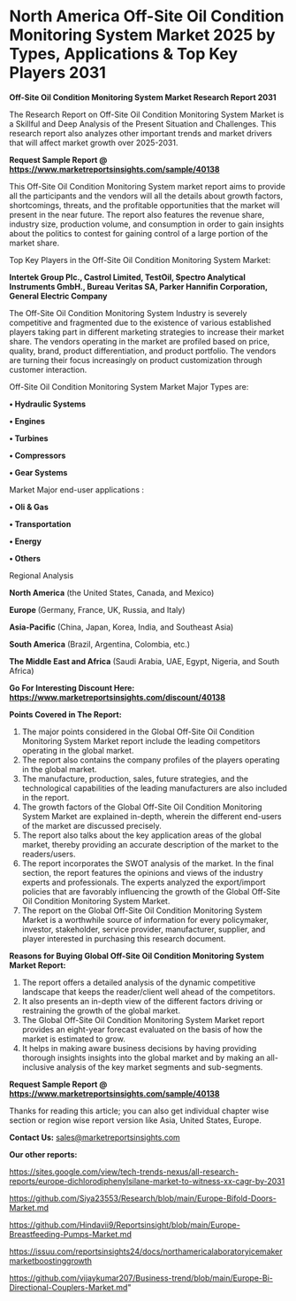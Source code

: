 # North America Off-Site Oil Condition Monitoring System Market 2025 by Types, Applications & Top Key Players 2031

<strong>Off-Site Oil Condition Monitoring System Market Research Report 2031</strong>

The Research Report on Off-Site Oil Condition Monitoring System Market is a Skillful and Deep Analysis of the Present Situation and Challenges. This research report also analyzes other important trends and market drivers that will affect market growth over 2025-2031.

<strong>Request Sample Report @ <a href=https://www.marketreportsinsights.com/sample/40138>https://www.marketreportsinsights.com/sample/40138</a></strong>

This Off-Site Oil Condition Monitoring System market report aims to provide all the participants and the vendors will all the details about growth factors, shortcomings, threats, and the profitable opportunities that the market will present in the near future. The report also features the revenue share, industry size, production volume, and consumption in order to gain insights about the politics to contest for gaining control of a large portion of the market share.

Top Key Players in the Off-Site Oil Condition Monitoring System Market:

<strong>Intertek Group Plc., Castrol Limited, TestOil, Spectro Analytical Instruments GmbH., Bureau Veritas SA, Parker Hannifin Corporation, General Electric Company</strong>

The Off-Site Oil Condition Monitoring System Industry is severely competitive and fragmented due to the existence of various established players taking part in different marketing strategies to increase their market share. The vendors operating in the market are profiled based on price, quality, brand, product differentiation, and product portfolio. The vendors are turning their focus increasingly on product customization through customer interaction.

Off-Site Oil Condition Monitoring System Market Major Types are:

<strong>•  Hydraulic Systems

•  Engines

•  Turbines

•  Compressors

•  Gear Systems</strong>

Market Major end-user applications :

<strong>•  Oli & Gas

•  Transportation

•  Energy

•  Others</strong>

Regional Analysis

</u><strong><b>North America</b></strong> (the United States, Canada, and Mexico)

<strong><b>Europe </b></strong>(Germany, France, UK, Russia, and Italy)

<strong><b>Asia-Pacific</b></strong> (China, Japan, Korea, India, and Southeast Asia)

<strong><b>South America</b></strong> (Brazil, Argentina, Colombia, etc.)

<strong><b>The Middle East and Africa</b></strong> (Saudi Arabia, UAE, Egypt, Nigeria, and South Africa)

<strong>Go For Interesting Discount Here: <a href=https://www.marketreportsinsights.com/discount/40138>https://www.marketreportsinsights.com/discount/40138</a></strong>

<strong>Points Covered in The Report:</strong>
<ol>
  <li>The major points considered in the Global Off-Site Oil Condition Monitoring System Market report include the leading competitors operating in the global market.</li>
  <li>The report also contains the company profiles of the players operating in the global market.</li>
  <li>The manufacture, production, sales, future strategies, and the technological capabilities of the leading manufacturers are also included in the report.</li>
  <li>The growth factors of the Global Off-Site Oil Condition Monitoring System Market are explained in-depth, wherein the different end-users of the market are discussed precisely.</li>
  <li>The report also talks about the key application areas of the global market, thereby providing an accurate description of the market to the readers/users.</li>
  <li>The report incorporates the SWOT analysis of the market. In the final section, the report features the opinions and views of the industry experts and professionals. The experts analyzed the export/import policies that are favorably influencing the growth of the Global Off-Site Oil Condition Monitoring System Market.</li>
  <li>The report on the Global Off-Site Oil Condition Monitoring System Market is a worthwhile source of information for every policymaker, investor, stakeholder, service provider, manufacturer, supplier, and player interested in purchasing this research document.</li>
</ol>
<strong>Reasons for Buying Global Off-Site Oil Condition Monitoring System Market Report:</strong>

<ol>
  <li>The report offers a detailed analysis of the dynamic competitive landscape that keeps the reader/client well ahead of the competitors.</li>
  <li>It also presents an in-depth view of the different factors driving or restraining the growth of the global market.</li>
  <li>The Global Off-Site Oil Condition Monitoring System Market report provides an eight-year forecast evaluated on the basis of how the market is estimated to grow.</li>
  <li>It helps in making aware business decisions by having providing thorough insights insights into the global market and by making an all-inclusive analysis of the key market segments and sub-segments.</li>
</ol>
<strong>Request Sample Report @ <a href=https://www.marketreportsinsights.com/sample/40138>https://www.marketreportsinsights.com/sample/40138</a></strong>


Thanks for reading this article; you can also get individual chapter wise section or region wise report version like Asia, United States, Europe.

<strong>Contact Us:</strong>
sales@marketreportsinsights.com

<strong>Our other reports:</strong>

<a href=https://sites.google.com/view/tech-trends-nexus/all-research-reports/europe-dichlorodiphenylsilane-market-to-witness-xx-cagr-by-2031>https://sites.google.com/view/tech-trends-nexus/all-research-reports/europe-dichlorodiphenylsilane-market-to-witness-xx-cagr-by-2031</a>

<a href=https://github.com/Siya23553/Research/blob/main/Europe-Bifold-Doors-Market.md>https://github.com/Siya23553/Research/blob/main/Europe-Bifold-Doors-Market.md</a>

<a href=https://github.com/Hindavii9/Reportsinsight/blob/main/Europe-Breastfeeding-Pumps-Market.md>https://github.com/Hindavii9/Reportsinsight/blob/main/Europe-Breastfeeding-Pumps-Market.md</a>

<a href=https://issuu.com/reportsinsights24/docs/northamericalaboratoryicemakermarketboostinggrowth>https://issuu.com/reportsinsights24/docs/northamericalaboratoryicemakermarketboostinggrowth</a>

<a href=https://github.com/vijaykumar207/Business-trend/blob/main/Europe-Bi-Directional-Couplers-Market.md>https://github.com/vijaykumar207/Business-trend/blob/main/Europe-Bi-Directional-Couplers-Market.md</a>"
